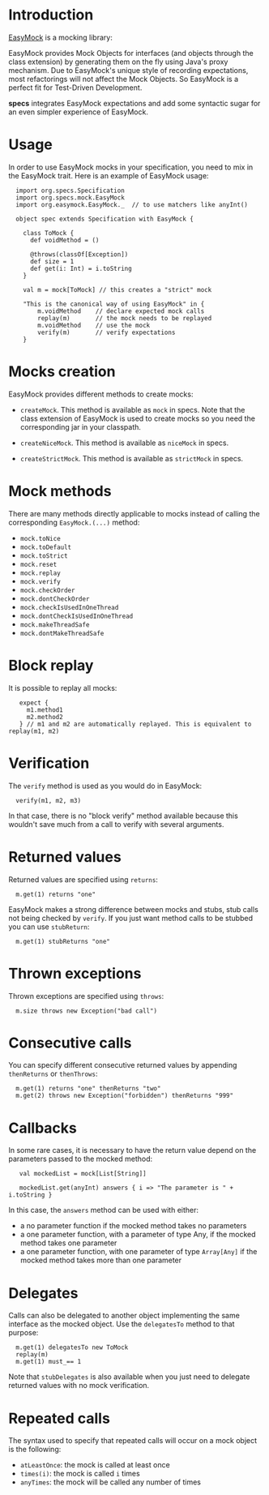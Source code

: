 

# Introduction #

[EasyMock](http://easymock.org) is a mocking library:

EasyMock provides Mock Objects for interfaces (and objects through the class extension) by generating them on the fly using Java's proxy mechanism. Due to EasyMock's unique style of recording expectations, most refactorings will not affect the Mock Objects. So EasyMock is a perfect fit for Test-Driven Development.

**specs** integrates EasyMock expectations and add some syntactic sugar for an even simpler experience of EasyMock.

# Usage #

In order to use EasyMock mocks in your specification, you need to mix in the EasyMock trait. Here is an example of EasyMock usage:
```
  import org.specs.Specification
  import org.specs.mock.EasyMock
  import org.easymock.EasyMock._  // to use matchers like anyInt()

  object spec extends Specification with EasyMock {
    
    class ToMock {
      def voidMethod = ()
  
      @throws(classOf[Exception])
      def size = 1
      def get(i: Int) = i.toString
    }

    val m = mock[ToMock] // this creates a "strict" mock
    
    "This is the canonical way of using EasyMock" in {
        m.voidMethod    // declare expected mock calls
        replay(m)       // the mock needs to be replayed
        m.voidMethod    // use the mock
        verify(m)       // verify expectations
    }
```

# Mocks creation #

EasyMock provides different methods to create mocks:

  * `createMock`. This method is available as `mock` in specs. Note that the class extension of EasyMock is used to create mocks so you need the corresponding jar in your classpath.

  * `createNiceMock`. This method is available as `niceMock` in specs.

  * `createStrictMock`. This method is available as `strictMock` in specs.

# Mock methods #

There are many methods directly applicable to mocks instead of calling the corresponding `EasyMock.(...)` method:

  * `mock.toNice`
  * `mock.toDefault`
  * `mock.toStrict`
  * `mock.reset`
  * `mock.replay`
  * `mock.verify`
  * `mock.checkOrder`
  * `mock.dontCheckOrder`
  * `mock.checkIsUsedInOneThread`
  * `mock.dontCheckIsUsedInOneThread`
  * `mock.makeThreadSafe`
  * `mock.dontMakeThreadSafe`

# Block replay #

It is possible to replay all mocks:
```
   expect { 
     m1.method1
     m2.method2
   } // m1 and m2 are automatically replayed. This is equivalent to replay(m1, m2)
```

# Verification #

The `verify` method is used as you would do in EasyMock:
```
  verify(m1, m2, m3)
```

In that case, there is no "block verify" method available because this wouldn't save much from a call to verify with several arguments.

# Returned values #

Returned values are specified using `returns`:
```
  m.get(1) returns "one" 
```

EasyMock makes a strong difference between mocks and stubs, stub calls not being checked by `verify`. If you just want method calls to be stubbed you can use `stubReturn`:

```
  m.get(1) stubReturns "one" 
```


# Thrown exceptions #

Thrown exceptions are specified using `throws`:
```
  m.size throws new Exception("bad call") 
```

# Consecutive calls #

You can specify different consecutive returned values by appending `thenReturns` or `thenThrows`:
```
  m.get(1) returns "one" thenReturns "two"
  m.get(2) throws new Exception("forbidden") thenReturns "999"
```

# Callbacks #

In some rare cases, it is necessary to have the return value depend on the parameters passed to the mocked method:
```
   val mockedList = mock[List[String]]
   
   mockedList.get(anyInt) answers { i => "The parameter is " + i.toString } 
```

In this case, the `answers` method can be used with either:

  * a no parameter function if the mocked method takes no parameters
  * a one parameter function, with a parameter of type Any, if the mocked method takes one parameter
  * a one parameter function, with one parameter of type `Array[Any]` if the mocked method takes more than one parameter

# Delegates #

Calls can also be delegated to another object implementing the same interface as the mocked object. Use the `delegatesTo` method to that purpose:
```
  m.get(1) delegatesTo new ToMock
  replay(m)
  m.get(1) must_== 1 
```

Note that `stubDelegates` is also available when you just need to delegate returned values with no mock verification.

# Repeated calls #

The syntax used to specify that repeated calls will occur on a mock object is the following:

  * `atLeastOnce`: the mock is called at least once
  * `times(i)`: the mock is called `i` times
  * `anyTimes`: the mock will be called any number of times